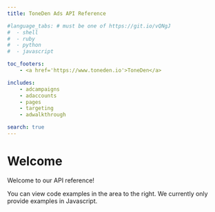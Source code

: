 ```yaml
---
title: ToneDen Ads API Reference

#language_tabs: # must be one of https://git.io/vQNgJ
#  - shell
#  - ruby
#  - python
#  - javascript

toc_footers:
    - <a href='https://www.toneden.io'>ToneDen</a>

includes:
    - adcampaigns
    - adaccounts
    - pages
    - targeting
    - adwalkthrough

search: true
---
```


# Welcome

Welcome to our API reference!

You can view code examples in the area to the right. We currently only provide examples in Javascript.
